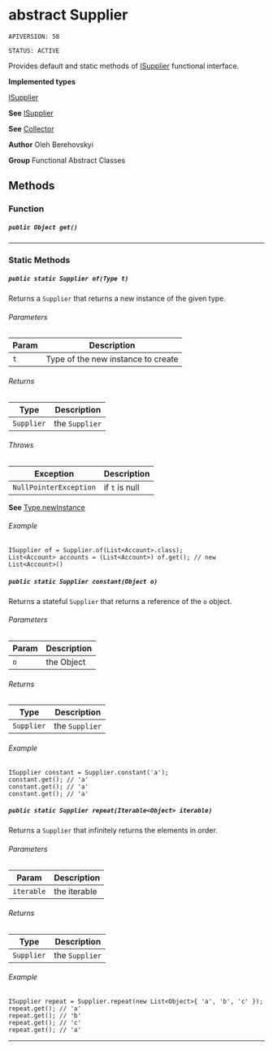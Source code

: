 # abstract Supplier

`APIVERSION: 58`

`STATUS: ACTIVE`

Provides default and static methods of
[ISupplier](/docs/Functional-Interfaces/ISupplier.md) functional interface.


**Implemented types**

[ISupplier](/docs/Functional-Interfaces/ISupplier.md)


**See** [ISupplier](/docs/Functional-Interfaces/ISupplier.md)


**See** [Collector](/docs/Functional-Abstract-Classes/Collector.md)


**Author** Oleh Berehovskyi


**Group** Functional Abstract Classes

## Methods
### Function
##### `public Object get()`
---
### Static Methods
##### `public static Supplier of(Type t)`

Returns a `Supplier` that returns a new instance of the given type.

###### Parameters

|Param|Description|
|---|---|
|`t`|Type of the new instance to create|

###### Returns

|Type|Description|
|---|---|
|`Supplier`|the `Supplier`|

###### Throws

|Exception|Description|
|---|---|
|`NullPointerException`|if `t` is null|


**See** [Type.newInstance](Type.newInstance)

###### Example
```apex
ISupplier of = Supplier.of(List<Account>.class);
List<Account> accounts = (List<Account>) of.get(); // new List<Account>()
```


##### `public static Supplier constant(Object o)`

Returns a stateful `Supplier` that returns a reference of the `o` object.

###### Parameters

|Param|Description|
|---|---|
|`o`|the Object|

###### Returns

|Type|Description|
|---|---|
|`Supplier`|the `Supplier`|

###### Example
```apex
ISupplier constant = Supplier.constant('a');
constant.get(); // 'a'
constant.get(); // 'a'
constant.get(); // 'a'
```


##### `public static Supplier repeat(Iterable<Object> iterable)`

Returns a `Supplier` that infinitely returns the elements in order.

###### Parameters

|Param|Description|
|---|---|
|`iterable`|the iterable|

###### Returns

|Type|Description|
|---|---|
|`Supplier`|the `Supplier`|

###### Example
```apex
ISupplier repeat = Supplier.repeat(new List<Object>{ 'a', 'b', 'c' });
repeat.get(); // 'a'
repeat.get(); // 'b'
repeat.get(); // 'c'
repeat.get(); // 'a'
```


---
